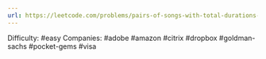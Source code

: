 ```yaml
---
url: https://leetcode.com/problems/pairs-of-songs-with-total-durations-divisible-by-60
---
```


Difficulty: #easy
Companies: #adobe #amazon #citrix #dropbox #goldman-sachs #pocket-gems #visa